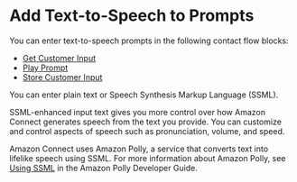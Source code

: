 # Add Text\-to\-Speech to Prompts<a name="text-to-speech"></a>

You can enter text\-to\-speech prompts in the following contact flow blocks: 
+ [Get Customer Input](get-customer-input.md) 
+ [Play Prompt](play.md)
+ [Store Customer Input](store-customer-input.md)

You can enter plain text or Speech Synthesis Markup Language \(SSML\)\. 

SSML\-enhanced input text gives you more control over how Amazon Connect generates speech from the text you provide\. You can customize and control aspects of speech such as pronunciation, volume, and speed\.

Amazon Connect uses Amazon Polly, a service that converts text into lifelike speech using SSML\. For more information about Amazon Polly, see [Using SSML](https://docs.aws.amazon.com/polly/latest/dg/ssml.html) in the Amazon Polly Developer Guide\.